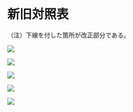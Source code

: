 # 新旧対照表

（注）下線を付した箇所が改正部分である。

![](https://www.nta.go.jp/tmp/1096bd12-88e5-41bb-a57a-e3eac8b1d2a6/images/219218fe2be575a80c0d1a20d56bd494e0e486f91636a3121134d20674aaa12c.jpg)

![](https://www.nta.go.jp/tmp/1096bd12-88e5-41bb-a57a-e3eac8b1d2a6/images/af0e893f3cd1078f37bd641d7c8d0c0dac893742961f6649d8825fb217748b38.jpg)

![](https://www.nta.go.jp/tmp/1096bd12-88e5-41bb-a57a-e3eac8b1d2a6/images/6705cbaff68476f83cf0895af3838d3bf71cb81caa5441c94250d02bead60096.jpg)

![](https://www.nta.go.jp/tmp/1096bd12-88e5-41bb-a57a-e3eac8b1d2a6/images/fb2cef0cf602e12d21d32ce088c99063c75da07f407ee298e2346f3cb73bf11f.jpg)

![](https://www.nta.go.jp/tmp/1096bd12-88e5-41bb-a57a-e3eac8b1d2a6/images/2a32783c4e18be70c1d26e7867e2a9bce59f130dd765848c25fc5c920b884f20.jpg)